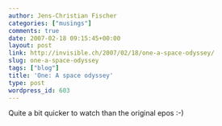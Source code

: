 ```yaml
---
author: Jens-Christian Fischer
categories: ["musings"]
comments: true
date: 2007-02-18 09:15:45+00:00
layout: post
link: http://invisible.ch/2007/02/18/one-a-space-odyssey/
slug: one-a-space-odyssey
tags: ["blog"]
title: 'One: A space odyssey'
type: post
wordpress_id: 603
---
```


Quite a bit quicker to watch than the original epos :-)


